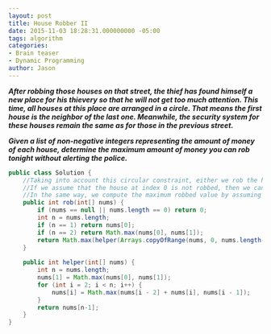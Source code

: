 ```yaml
---
layout: post
title: House Robber II
date: 2015-11-03 18:28:31.000000000 -05:00
tags: algorithm
categories:
- Brain teaser
- Dynamic Programming
author: Jason
---
```

<p><strong><em>After robbing those houses on that street, the thief has found himself a new place for his thievery so that he will not get too much attention. This time, all houses at this place are arranged in a circle. That means the first house is the neighbor of the last one. Meanwhile, the security system for these houses remain the same as for those in the previous street.</p>

Given a list of non-negative integers representing the amount of money of each house, determine the maximum amount of money you can rob tonight without alerting the police.</em></strong></p>
``` java
public class Solution {
    //Taking into account this circular constraint, either we rob the house at index 0, or the house at last index n. In order to reduce this problem to the simpler problem House Robber I, we need to remove the circular condition.
    //If we assume that the house at index 0 is not robbed, then we can compute the maximum robbed value using the same algorithm for the linear problem House Robber I.
    //In the same way, we compute the maximum robbed value by assuming that the house at last index n is not robbed.
    public int rob(int[] nums) {
        if (nums == null || nums.length == 0) return 0;
        int n = nums.length;
        if (n == 1) return nums[0];
        if (n == 2) return Math.max(nums[0], nums[1]);
        return Math.max(helper(Arrays.copyOfRange(nums, 0, nums.length-1)), helper(Arrays.copyOfRange(nums, 1, nums.length)));
    }
    
    public int helper(int[] nums) {
        int n = nums.length;
        nums[1] = Math.max(nums[0], nums[1]);
        for (int i = 2; i < n; i++) {
            nums[i] = Math.max(nums[i - 2] + nums[i], nums[i - 1]);
        }
        return nums[n-1];
    }
}
```

